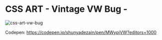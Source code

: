 # CSS ART - Vintage VW Bug -
![css-art-vw-bug](https://user-images.githubusercontent.com/56504519/91630027-19ff7a00-ea09-11ea-9bfd-f2f556fcdc61.jpg)

Codepen: https://codepen.io/shunyadezain/pen/MWypjVW?editors=1000
